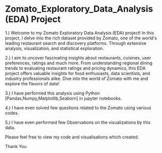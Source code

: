# Zomato_Exploratory_Data_Analysis (EDA) Project

1.) Welcome to my Zomato Exploratory Data Analysis (EDA) project! In this project, I delve into the rich dataset provided by Zomato, one of the world's leading restaurant search and discovery platforms. Through extensive analysis, visualization, and statistical exploration.

2.) I aim to uncover fascinating insights about restaurants, cuisines, user preferences, ratings and much more. From understanding regional dining trends to evaluating restaurant ratings and pricing dynamics, this EDA project offers valuable insights for food enthusiasts, data scientists, and industry professionals alike. Dive into the world of Zomato with me and explore the flavors of data!

3.) I have performed this analysis using Python [Pandas,Numpy,Matplotlib,Seaborn] in jupyter notebooks.

4.) I have even solved few questions related to the Zomato using various codes.

5.) I have even performed few Observations on the visualizations by this data.

Please feel free to view my code and visualisations which created.

Thank You



                            
